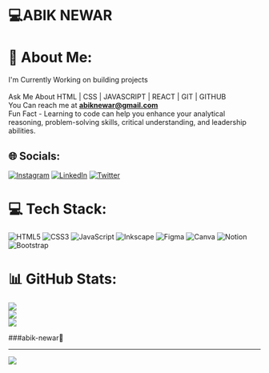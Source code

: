 # 💻ABIK NEWAR 
# 💫 About Me:
I'm Currently Working on building projects<br><br>Ask Me About HTML | CSS | JAVASCRIPT | REACT | GIT | GITHUB<br>You Can reach me at **abiknewar@gmail.com**<br>
Fun Fact - Learning to code can help you enhance your analytical reasoning, problem-solving skills, critical understanding, and leadership abilities.


## 🌐 Socials:
[![Instagram](https://img.shields.io/badge/Instagram-%23E4405F.svg?logo=Instagram&logoColor=white)](https://instagram.com/abik.ig) [![LinkedIn](https://img.shields.io/badge/LinkedIn-%230077B5.svg?logo=linkedin&logoColor=white)](https://linkedin.com/in/Abik-Newar) [![Twitter](https://img.shields.io/badge/Twitter-%231DA1F2.svg?logo=Twitter&logoColor=white)](https://twitter.com/abiknewar) 

# 💻 Tech Stack:
![HTML5](https://img.shields.io/badge/html5-%23E34F26.svg?style=for-the-badge&logo=html5&logoColor=white) ![CSS3](https://img.shields.io/badge/css3-%231572B6.svg?style=for-the-badge&logo=css3&logoColor=white) ![JavaScript](https://img.shields.io/badge/javascript-%23323330.svg?style=for-the-badge&logo=javascript&logoColor=%23F7DF1E) ![Inkscape](https://img.shields.io/badge/Inkscape-e0e0e0?style=for-the-badge&logo=inkscape&logoColor=080A13) 	![Figma](https://img.shields.io/badge/figma-%23F24E1E.svg?style=for-the-badge&logo=figma&logoColor=white) ![Canva](https://img.shields.io/badge/Canva-%2300C4CC.svg?style=for-the-badge&logo=Canva&logoColor=white) ![Notion](https://img.shields.io/badge/Notion-%23000000.svg?style=for-the-badge&logo=notion&logoColor=white) ![Bootstrap](https://img.shields.io/badge/bootstrap-%23563D7C.svg?style=for-the-badge&logo=bootstrap&logoColor=white)
# 📊 GitHub Stats:
![](https://github-readme-stats.vercel.app/api?username=Abik-Newar&theme=dark&hide_border=true&include_all_commits=false&count_private=true)<br/>
![](https://github-readme-streak-stats.herokuapp.com/?user=Abik-Newar&theme=dark&hide_border=true)<br/>
![](https://github-readme-stats.vercel.app/api/top-langs/?username=Abik-Newar&theme=dark&hide_border=true&include_all_commits=false&count_private=true&layout=compact)

###abik-newar👤

---
[![](https://visitcount.itsvg.in/api?id=Abik-Newar&icon=0&color=0)](https://visitcount.itsvg.in)

<!-- Proudly created with GPRM ( https://gprm.itsvg.in ) -->



